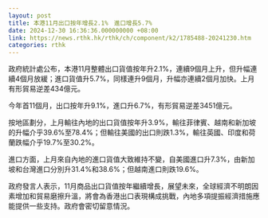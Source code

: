 ```yaml
---
layout: post
title: 本港11月出口按年增長2.1%　進口增長5.7%
date: 2024-12-30 16:36:36.000000000 +08:00
link: https://news.rthk.hk/rthk/ch/component/k2/1785488-20241230.htm
categories: rthk
---
```


政府統計處公布，本港11月整體出口貨值按年升2.1%，連續9個月上升，但升幅連續4個月放緩；進口貨值升5.7%，同樣連升9個月，升幅亦連續2個月加快。上月有形貿易逆差434億元。

今年首11個月，出口按年升9.1%，進口升6.7%，有形貿易逆差3451億元。

按地區劃分，上月輸往內地的出口貨值按年升3.9%，輸往菲律賓、越南和新加坡的升幅介乎39.6%至78.4%；但輸往美國的出口則跌1.3%，輸往英國、印度和荷蘭跌幅介乎19.7%至30.2%。

進口方面，上月來自內地的進口貨值大致維持不變，自美國進口升7.3%，由新加坡和台灣進口分別升31.4%和38.6%；但越南進口則跌19.6%。

政府發言人表示，11月商品出口貨值按年繼續增長，展望未來，全球經濟不明朗因素增加和貿易磨擦升溫，將會為香港出口表現構成挑戰，內地多項提振經濟措施應能提供一些支持。政府會密切留意情況。
